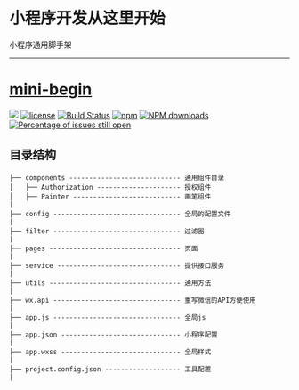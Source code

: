 # 小程序开发从这里开始
小程序通用脚手架

----
# [mini-begin](https://github.com/yanhaijing/jslib-base)
[![](https://img.shields.io/badge/Powered%20by-jslib%20base-brightgreen.svg)](https://github.com/yanhaijing/jslib-base)
[![license](https://img.shields.io/badge/license-MIT-blue.svg)](https://github.com/yanhaijing/jslib-base/blob/master/LICENSE)
[![Build Status](https://travis-ci.org/yanhaijing/jslib-base.svg?branch=master)](https://travis-ci.org/yanhaijing/jslib-base)
[![npm](https://img.shields.io/badge/npm-0.2.0-orange.svg)](https://www.npmjs.com/package/jslib-base)
[![NPM downloads](http://img.shields.io/npm/dm/jslib-base.svg?style=flat-square)](http://www.npmtrends.com/jslib-base)
[![Percentage of issues still open](http://isitmaintained.com/badge/open/yanhaijing/jslib-base.svg)](http://isitmaintained.com/project/yanhaijing/jslib-base "Percentage of issues still open")


## 目录结构

```
├── components ---------------------------- 通用组件目录
│   ├── Authorization --------------------- 授权组件
│   ├── Painter --------------------------- 画笔组件
|
├── config -------------------------------- 全局的配置文件
|
├── filter -------------------------------- 过滤器
|
├── pages --------------------------------- 页面
|
├── service ------------------------------- 提供接口服务
|
├── utils --------------------------------- 通用方法
|
├── wx.api -------------------------------- 重写微信的API方便使用
|
├── app.js -------------------------------- 全局js
|
├── app.json ------------------------------ 小程序配置
|
├── app.wxss ------------------------------ 全局样式
|
├── project.config.json ------------------- 工具配置
|

```
